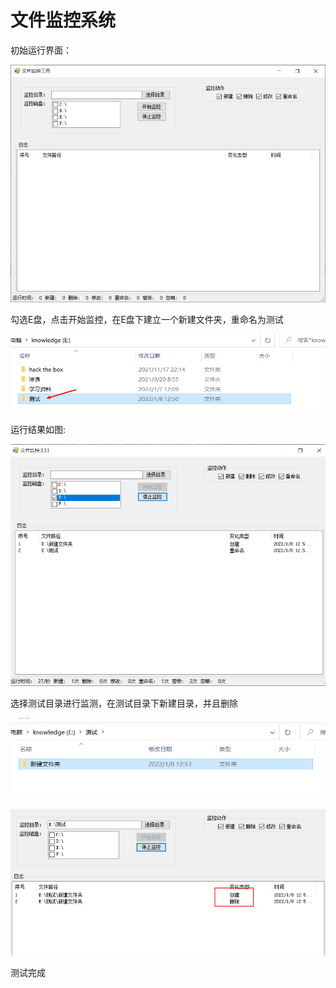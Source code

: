 # 文件监控系统
初始运行界面：

![](https://github.com/kybky/FileMonitor/blob/main/image/1.png)

勾选E盘，点击开始监控，在E盘下建立一个新建文件夹，重命名为测试

![](https://github.com/kybky/FileMonitor/blob/main/image/2.png)

运行结果如图:

![](https://github.com/kybky/FileMonitor/blob/main/image/3.png)

选择测试目录进行监测，在测试目录下新建目录，并且删除

![](https://github.com/kybky/FileMonitor/blob/main/image/4.png)

![](https://github.com/kybky/FileMonitor/blob/main/image/5.png)

测试完成
